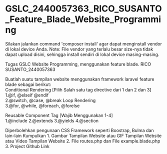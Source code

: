# GSLC_2440057363_RICO_SUSANTO_Feature_Blade_Website_Programming
Silakan jalankan command 'composer install' agar dapat menginstall vendor di lokal device Anda.
Note: File vendor yang terlalu besar size-nya tidak dapat upload disini, sehingga install sendiri di lokal device masing-masing.


Tugas GSLC Website Programming, menggunakan feature blade. RICO SUSANTO_2440057363

 Buatlah suatu tampilan website menggunakan framework laravel feature blade sebagai berikut:    
Conditional Rendering [Pilih Salah satu tag directive dari 1 dan 2 dan 3]  
1.@if, @elseif @endif  
2.@switch, @case, @break  Loop Rendering  
3.@for, @while, @foreach, @forelse    

Reusable Component Tag [Wajib Menggunakan 1-4]  
1.@include  2.@extends  3.@yields  4.@section    

Diperbolehkan pengunaan CSS Framework seperti Boostrap, Bulma dan lain-lain  Kumpulkan    1. Gambar Tampilan Website atau GIF Tampilan Website atau Video Tampilan Website  2. File routes.php dan File example.blade.php  3. Project Github Link
